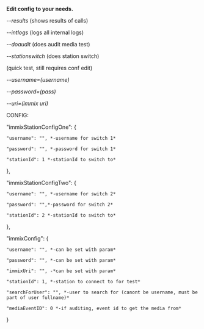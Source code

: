 **Edit config to your needs.**



*--results* (shows results of calls)

*--intlogs* (logs all internal logs)

*--doaudit* (does audit media test)

*--stationswitch* (does station switch)



(quick test, still requires conf edit)

*--username=(username)*

*--password=(pass)*

*--uri=(immix uri)*


CONFIG:

"immixStationConfigOne": {

    "username": "", *-username for switch 1*

    "password": "", *-password for switch 1*

    "stationId": 1 *-stationId to switch to*

},

"immixStationConfigTwo": {

    "username": "", *-username for switch 2*

    "password": "",*-password for switch 2*

    "stationId": 2 *-stationId to switch to*

},

"immixConfig": {

    "username": "", *-can be set with param*

    "password": "", *-can be set with param*

    "immixUri": "", -*can be set with param*

    "stationId": 1, *-station to connect to for test*

    "searchForUser": "", *-user to search for (canont be username, must be part of user fullname)*

    "mediaEventID": 0 *-if auditing, event id to get the media from*

}

